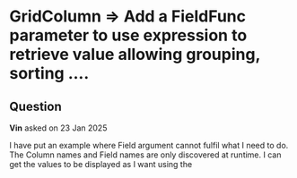 # GridColumn => Add a FieldFunc parameter to use expression to retrieve value allowing grouping, sorting ....

## Question

**Vin** asked on 23 Jan 2025

I have put an example where Field argument cannot fulfil what I need to do. The Column names and Field names are only discovered at runtime. I can get the values to be displayed as I want using the <Template> element/component however I cannot grouping or sorting on these columns. <TelerikGrid Data="@simplePropertiescollection" Height="500px" Sortable="true" Groupable="true" Resizable="true" Reorderable="true"> <GridColumns> <GridColumn Field="@(nameof(SimpleProperties.Name))" Title="Name" /> @foreach (string prop in PropColumns)
{ <GridColumn FieldFunc="(v)=>v.GetProps(prop)" Title="@prop"> <Template> @{
// FieldFunc would replace the code below
string text=(context as SimpleProperties)?.GetProp(prop);
}
@text </Template> </GridColumn> } </GridColumns> </TelerikGrid> @code
{

List <SimpleProperties> simplePropertiescollection=new List <SimpleProperties> ();

List <string> PropColumns { get; set; }=new();

public class SimpleProperties
{
public string Name {get; set;}

public List<SimpleProperty?>? Properties { get; set; }

public string? GetProp(string name)
{
return Properties.FirstOrDefault((SimpleProperty o)=> o?.Name==name)?.Value;
}
}
public class SimpleProperty
{
public string? Name { get; set; }

public string? Value { get; set; }
}
}

## Answer

**Dimo** answered on 27 Jan 2025

Hello Vincent, The provided sample code relies on the following stepping stones: The Grid column definition depends on the data. Our Grid concept is the opposite - the column instances are created before the component is bound to data. The Grid column FieldFunc receives a data item as an argument and returns a data item value ("cell value") of unknown type. On the other hand, the existing Field parameter receives a property name as a string. So the two mechanisms are not an alternative to each other. A potential FieldFunc would be an unnecessary overhead, duplicate existing column template functionality, and require additional coupling with the data. If you need to configure columns at runtime after the data is received, please see some examples in the following articles: Bind the Grid to ExpandoObject How to maintain correct column order when generating columns in a loop Regards, Dimo Progress Telerik
